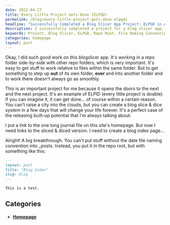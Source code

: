 ```yaml
---
date: 2022-04-27
title: Every Little Project Gets Done (ELPGD)
permalink: /blog/every-little-project-gets-done-elpgd/
headline: "Successfully Completed a Blog Slicer App Project: ELPGD in Action!"
description: I successfully completed a project for a blog slicer app, demonstrating the power of ELPGD (Every Little Project Gets Done). I figured out how to put the sliced and diced version of my blog in the repo root, and have created a blog that I'm sure readers will find interesting. Read my post to learn more!
keywords: Project, Blog Slicer, ELPGD, Repo Root, File Naming Convention, Journal File, Homepage, Link, Sliced and Diced, Create Blog
categories: homepage
layout: post
---
```


Okay, I did such good work on this blogslicer app. It's working in a repo
folder side-by-side with other repo folders, which is very important. It's easy
to get stuff to work relative to files within the same folder. But to get
something to step up **out** of its own folder, **over** and into another
folder and to work there doesn't always go as smoothly.

This is an important project for me because it opens the doors to the next and
the next project. It's an example of ELPID (every little project is doable). If
you can imagine it, it can get done... of course within a certain reason. You
can't raise a city into the clouds, but you can create a blog slice & dice
system in a few days that will change your life forever. It's a perfect case of
the releasing built-up potential that I'm always talking about.

I put a link to the one long journal file on this site's homepage. But now I
need links to the sliced & diced version. I need to create a blog index page...

Alright! A big breakthrough. You can't put stuff without the date file naming
convention into \_posts. Instead, you put it in the repo root, but with
something like this:

```markdown
---
layout: post
title: "Blog Index"
slug: blog
---

This is a test.
```

## Categories

<ul>
<li><h4><a href='/homepage/'>Homepage</a></h4></li></ul>